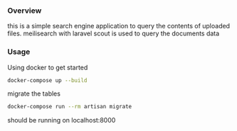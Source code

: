 ### Overview

this is a simple search engine application to query the contents of uploaded files. 
meilisearch with laravel scout is used to query the documents data

### Usage

Using docker to get started

``` bash
docker-compose up --build 
```

migrate the tables  
``` bash
docker-compose run --rm artisan migrate   
```

should be running on localhost:8000